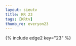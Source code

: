```yaml
--- 
layout: sieutv
title: KR 23
tags: [KRtv]
thumb_re: everyon23
---
```

{% include edge2 key="23" %} 

